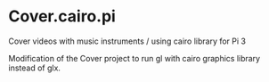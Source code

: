 # Cover.cairo.pi
Cover videos with music instruments / using cairo library for Pi 3

Modification of the Cover project to run gl with cairo graphics library instead of glx.
